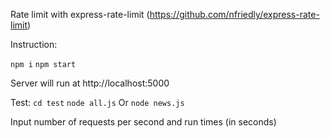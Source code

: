 Rate limit with express-rate-limit (https://github.com/nfriedly/express-rate-limit)

Instruction:

`npm i`
`npm start`

Server will run at http://localhost:5000

Test:
`cd test`
`node all.js`
Or
`node news.js`

Input number of requests per second and run times (in seconds)
